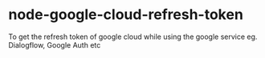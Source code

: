 # node-google-cloud-refresh-token
To get the refresh token of google cloud while using the google service eg. Dialogflow, Google Auth etc
